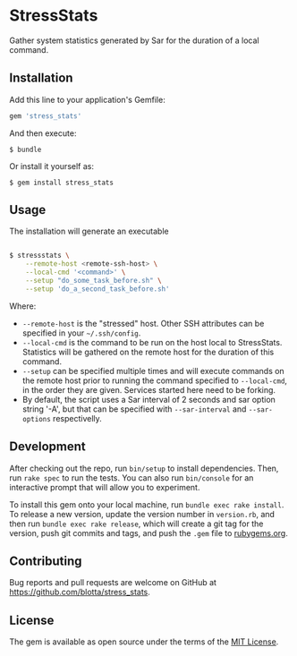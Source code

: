 # StressStats

Gather system statistics generated by Sar for the duration of a local command.

## Installation

Add this line to your application's Gemfile:

```ruby
gem 'stress_stats'
```

And then execute:

    $ bundle

Or install it yourself as:

    $ gem install stress_stats

## Usage

The installation will generate an executable

```sh

$ stressstats \
    --remote-host <remote-ssh-host> \
    --local-cmd '<command>' \
    --setup "do_some_task_before.sh" \
    --setup 'do_a_second_task_before.sh'

```

Where:

- `--remote-host` is the "stressed" host. Other SSH attributes can be specified in your `~/.ssh/config`.
- `--local-cmd` is the command to be run on the host local to StressStats. Statistics will be gathered on the remote host for the duration of this command.
- `--setup` can be specified multiple times and will execute commands on the remote host prior to running the command specified to `--local-cmd`, in the order they are given. Services started here need to be forking.
- By default, the script uses a Sar interval of 2 seconds and sar option string '-A', but that can be specified with `--sar-interval` and `--sar-options` respectivelly.

## Development

After checking out the repo, run `bin/setup` to install dependencies. Then, run `rake spec` to run the tests. You can also run `bin/console` for an interactive prompt that will allow you to experiment.

To install this gem onto your local machine, run `bundle exec rake install`. To release a new version, update the version number in `version.rb`, and then run `bundle exec rake release`, which will create a git tag for the version, push git commits and tags, and push the `.gem` file to [rubygems.org](https://rubygems.org).

## Contributing

Bug reports and pull requests are welcome on GitHub at https://github.com/blotta/stress_stats.

## License

The gem is available as open source under the terms of the [MIT License](https://opensource.org/licenses/MIT).
